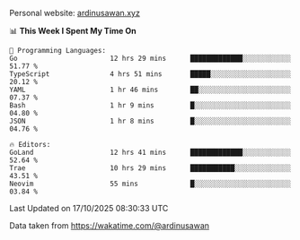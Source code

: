 Personal website: [ardinusawan.xyz](https://ardinusawan.xyz)

<!--START_SECTION:waka-->
📊 **This Week I Spent My Time On** 

```text
💬 Programming Languages: 
Go                       12 hrs 29 mins      █████████████░░░░░░░░░░░░   51.77 % 
TypeScript               4 hrs 51 mins       █████░░░░░░░░░░░░░░░░░░░░   20.12 % 
YAML                     1 hr 46 mins        ██░░░░░░░░░░░░░░░░░░░░░░░   07.37 % 
Bash                     1 hr 9 mins         █░░░░░░░░░░░░░░░░░░░░░░░░   04.80 % 
JSON                     1 hr 8 mins         █░░░░░░░░░░░░░░░░░░░░░░░░   04.76 % 

🔥 Editors: 
GoLand                   12 hrs 41 mins      █████████████░░░░░░░░░░░░   52.64 % 
Trae                     10 hrs 29 mins      ███████████░░░░░░░░░░░░░░   43.51 % 
Neovim                   55 mins             █░░░░░░░░░░░░░░░░░░░░░░░░   03.84 % 
```


 Last Updated on 17/10/2025 08:30:33 UTC
<!--END_SECTION:waka-->
Data taken from https://wakatime.com/@ardinusawan

